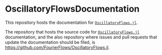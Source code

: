 # OscillatoryFlowsDocumentation

This repository hosts the documentation for [`OscillatoryFlows.jl`](https://github.com/FourierFlows/OscillatoryFlows.jl).

The repository that hosts the source code for [`OscillatoryFlows.jl`](https://github.com/FourierFlows/OscillatoryFlows.jl) documentation, and the also repository where issues and pull requests that update the documentation should be filed, is https://github.com/FourierFlows/OscillatoryFlows.jl.
